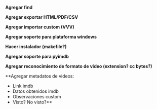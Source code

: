 **Agregar find**

**Agregar exportar HTML/PDF/CSV**

**Agregar importar custom (VVV)**

**Agregar soporte para plataforma windows**

**Hacer instalador (makefile?)**

**Agregar soporte para pyimdb**

**Agregar reconocimiento de formato de video (extension? cc bytes?)**

**Agregar metadatos de videos:
  * Link imdb
  * Datos obtenidos imdb
  * Observaciones custom
  * Visto? No visto?**

